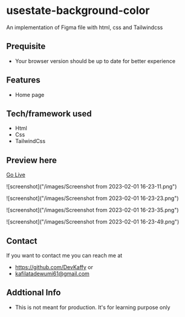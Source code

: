 # usestate-background-color
An implementation of Figma file with html, css and Tailwindcss
## Prequisite
- Your browser version should be up to date for better experience

## Features
- Home page

## Tech/framework used
- Html
- Css
- TailwindCss

## Preview here
[Go Live](https://bgcolor-changing.netlify.app/)

![screenshot]("/images/Screenshot from 2023-02-01 16-23-11.png")

![screenshot]("/images/Screenshot from 2023-02-01 16-23-23.png")

![screenshot]("/images/Screenshot from 2023-02-01 16-23-35.png")

![screenshot]("/images/Screenshot from 2023-02-01 16-23-49.png")

## Contact
If you want to contact me you can reach me at
- https://github.com/DevKaffy or
- kafilatadewumi61@gmail.com

## Addtional Info
- This is not meant for production. It's for learning purpose only
